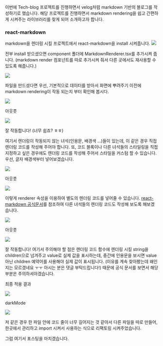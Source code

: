 이번에 Tech-blog 프로젝트를 진행하면서 velog처럼 markdown 기반의 블로그를 작성하기로 했습니다. 해당 프로젝트를 진행하면서 markdown rendering을 쉽고 간편하게 시켜주는 라이브러리를 찾게 되어 소개하고자 합니다.

### react-markdown

markdown을 렌더링 시킬 프로젝트에서 react-markdown을 install 시켜줍니다.
![](https://images.velog.io/images/alskt0419/post/1d0985dc-5909-466f-9bac-ee44eff7c852/%E1%84%89%E1%85%B3%E1%84%8F%E1%85%B3%E1%84%85%E1%85%B5%E1%86%AB%E1%84%89%E1%85%A3%E1%86%BA%202021-01-10%20%E1%84%8B%E1%85%A9%E1%84%92%E1%85%AE%2010.26.01.png)

전부 install 받으셨으면 component 폴더에 MarkdownRenderer.tsx를 추가시켜 줍니다. (markdown render 컴포넌트를 따로 추가시켜 줘서 다른 곳에서도 재사용할 수 있도록 해줍니다.)

![](https://images.velog.io/images/alskt0419/post/afe8ca6e-0d89-4550-a639-0f096768f8e2/%E1%84%89%E1%85%B3%E1%84%8F%E1%85%B3%E1%84%85%E1%85%B5%E1%86%AB%E1%84%89%E1%85%A3%E1%86%BA%202021-01-10%20%E1%84%8B%E1%85%A9%E1%84%92%E1%85%AE%2010.25.02.png)

파일을 만드셨다면 우선, 기본적으로 데이터를 받아서 화면에 뿌려주기 이전에 markdown rendering이 작동 되는지 부터 확인해 봅시다.

![](https://images.velog.io/images/alskt0419/post/1fa2b3be-6841-436b-8b38-5368e1cc0483/%E1%84%89%E1%85%B3%E1%84%8F%E1%85%B3%E1%84%85%E1%85%B5%E1%86%AB%E1%84%89%E1%85%A3%E1%86%BA%202021-01-10%20%E1%84%8B%E1%85%A9%E1%84%92%E1%85%AE%2010.41.56.png)

아웃풋

![](https://images.velog.io/images/alskt0419/post/302c95b0-49bb-4e6f-9902-386fa88beef6/%E1%84%89%E1%85%B3%E1%84%8F%E1%85%B3%E1%84%85%E1%85%B5%E1%86%AB%E1%84%89%E1%85%A3%E1%86%BA%202021-01-10%20%E1%84%8B%E1%85%A9%E1%84%92%E1%85%AE%2010.41.23.png)

잘 작동합니다! (너무 쉽죠? ㅎㅎ)

여기서 렌더링이 작동되지 않는 녀석(인용문, 배경색 ...)들이 있는데, 이 같은 경우 직접 렌더링 코드를 작성해 주어야 합니다. 또, 코드 블록이나 다른 녀석들의 스타일링을 직접 지정하고 싶은 경우에도 렌더링 코드를 작성해 주어서 스타일을 커스텀 할 수 있습니다. 우선, 글자 배경색부터 넣어보겠습니다.

![](https://images.velog.io/images/alskt0419/post/401528be-bd8b-47e6-855f-9028e645fcd0/%E1%84%89%E1%85%B3%E1%84%8F%E1%85%B3%E1%84%85%E1%85%B5%E1%86%AB%E1%84%89%E1%85%A3%E1%86%BA%202021-01-10%20%E1%84%8B%E1%85%A9%E1%84%92%E1%85%AE%2010.54.28.png)

아웃풋

![](https://images.velog.io/images/alskt0419/post/9e91250f-55d0-43b6-bbd4-7f23b2185493/%E1%84%89%E1%85%B3%E1%84%8F%E1%85%B3%E1%84%85%E1%85%B5%E1%86%AB%E1%84%89%E1%85%A3%E1%86%BA%202021-01-10%20%E1%84%8B%E1%85%A9%E1%84%92%E1%85%AE%2010.55.04.png)

이렇게 renderer 속성을 이용하여 별도의 렌더링 코드를 넣어줄 수 있습니다. [react-markdown 공식문서](https://github.com/remarkjs/react-markdown#node-types)를 참조하여 다른 녀석들의 렌더링 코드도 작성해 보도록 해보겠습니다.

![](https://images.velog.io/images/alskt0419/post/971c3cd0-cf9d-4636-85b6-73deb858db3a/%E1%84%89%E1%85%B3%E1%84%8F%E1%85%B3%E1%84%85%E1%85%B5%E1%86%AB%E1%84%89%E1%85%A3%E1%86%BA%202021-01-10%20%E1%84%8B%E1%85%A9%E1%84%92%E1%85%AE%2011.10.12.png)

아웃풋

![](https://images.velog.io/images/alskt0419/post/ee91a737-9574-4d03-9baa-cdf393332b9d/%E1%84%89%E1%85%B3%E1%84%8F%E1%85%B3%E1%84%85%E1%85%B5%E1%86%AB%E1%84%89%E1%85%A3%E1%86%BA%202021-01-10%20%E1%84%8B%E1%85%A9%E1%84%92%E1%85%AE%2011.11.01.png)

잘 작동합니다! 여기서 주의해야 할 점은 렌더링 코드 함수에 렌더링 시킬 string을 children으로 넘겨주고 value로 실제 값을 표시하는데, 중간에 인용문을 보시면 value 아닌 children 예약어를 사용해야 실제 값이 표시됩니다. (이유를 계속 찾아봤는데 왜인지는 모르겠네요 ㅜㅜ 아시는 분은 댓글 부탁드립니다!) 때문에 공식 문서를 보면서 해당 부분은 주의하셔야겠습니다.

최종 적용 결과

![](https://images.velog.io/images/alskt0419/post/57a9f77f-9710-4780-8899-0a445e6042cc/%E1%84%89%E1%85%B3%E1%84%8F%E1%85%B3%E1%84%85%E1%85%B5%E1%86%AB%E1%84%89%E1%85%A3%E1%86%BA%202021-01-10%20%E1%84%8B%E1%85%A9%E1%84%92%E1%85%AE%2011.37.59.png)

darkMode

![](https://images.velog.io/images/alskt0419/post/d1069c9f-56a7-4f5c-b0af-3dfdd9232a76/%E1%84%89%E1%85%B3%E1%84%8F%E1%85%B3%E1%84%85%E1%85%B5%E1%86%AB%E1%84%89%E1%85%A3%E1%86%BA%202021-01-10%20%E1%84%8B%E1%85%A9%E1%84%92%E1%85%AE%2011.38.29.png)

저 같은 경우 한 파일 안에 코드 줄이 너무 길어지는 것 같아서 다른 파일을 따로 만들어, 한곳에서 관리하고 import 시켜서 사용하는 식으로 리팩토링 시켜주었습니다.

그럼 여기서 포스팅을 마치겠습니다.
